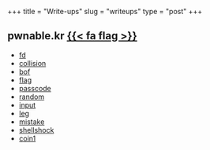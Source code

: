 +++
title = "Write-ups"
slug = "writeups"
type = "post"
+++

## pwnable.kr [{{< fa flag >}}](https://pwnable.kr/)
- [fd](pwnable.kr/fd/)
- [collision](pwnable.kr/collision/)
- [bof](pwnable.kr/bof/)
- [flag](pwnable.kr/flag/)
- [passcode](pwnable.kr/passcode/)
- [random](pwnable.kr/random/)
- [input](pwnable.kr/input/)
- [leg](pwnable.kr/leg/)
- [mistake](pwnable.kr/mistake/)
- [shellshock](pwnable.kr/shellshock/)
- [coin1](pwnable.kr/coin1/)